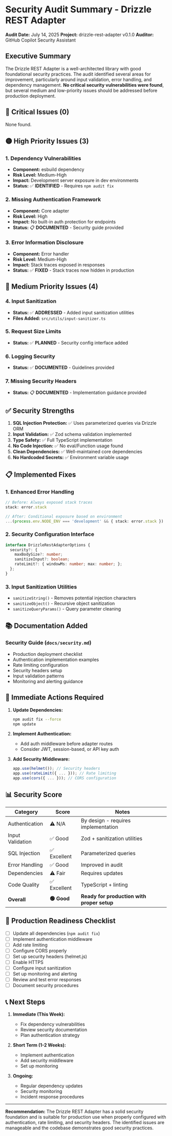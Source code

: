 # Security Audit Summary - Drizzle REST Adapter

**Audit Date:** July 14, 2025
**Project:** drizzle-rest-adapter v0.1.0
**Auditor:** GitHub Copilot Security Assistant

## Executive Summary

The Drizzle REST Adapter is a well-architected library with good foundational security practices. The audit identified several areas for improvement, particularly around input validation, error handling, and dependency management. **No critical security vulnerabilities were found**, but several medium and low-priority issues should be addressed before production deployment.

## 🔴 Critical Issues (0)
None found.

## 🟡 High Priority Issues (3)

### 1. Dependency Vulnerabilities
- **Component:** esbuild dependency
- **Risk Level:** Medium-High
- **Impact:** Development server exposure in dev environments
- **Status:** ✅ **IDENTIFIED** - Requires `npm audit fix`

### 2. Missing Authentication Framework
- **Component:** Core adapter
- **Risk Level:** High
- **Impact:** No built-in auth protection for endpoints
- **Status:** 📋 **DOCUMENTED** - Security guide provided

### 3. Error Information Disclosure
- **Component:** Error handler
- **Risk Level:** Medium-High
- **Impact:** Stack traces exposed in responses
- **Status:** ✅ **FIXED** - Stack traces now hidden in production

## 🔵 Medium Priority Issues (4)

### 4. Input Sanitization
- **Status:** ✅ **ADDRESSED** - Added input sanitization utilities
- **Files Added:** `src/utils/input-sanitizer.ts`

### 5. Request Size Limits
- **Status:** ✅ **PLANNED** - Security config interface added

### 6. Logging Security
- **Status:** ✅ **DOCUMENTED** - Guidelines provided

### 7. Missing Security Headers
- **Status:** 📋 **DOCUMENTED** - Implementation guidance provided

## ✅ Security Strengths

1. **SQL Injection Protection:** ✅ Uses parameterized queries via Drizzle ORM
2. **Input Validation:** ✅ Zod schema validation implemented
3. **Type Safety:** ✅ Full TypeScript implementation
4. **No Code Injection:** ✅ No eval/Function usage found
5. **Clean Dependencies:** ✅ Well-maintained core dependencies
6. **No Hardcoded Secrets:** ✅ Environment variable usage

## 📋 Implemented Fixes

### 1. Enhanced Error Handling
```typescript
// Before: Always exposed stack traces
stack: error.stack

// After: Conditional exposure based on environment
...(process.env.NODE_ENV === 'development' && { stack: error.stack })
```

### 2. Security Configuration Interface
```typescript
interface DrizzleRestAdapterOptions {
  security?: {
    maxBodySize?: number;
    sanitizeInput?: boolean;
    rateLimit?: { windowMs: number; max: number; };
  };
}
```

### 3. Input Sanitization Utilities
- `sanitizeString()` - Removes potential injection characters
- `sanitizeObject()` - Recursive object sanitization
- `sanitizeQueryParams()` - Query parameter cleaning

## 📚 Documentation Added

### Security Guide (`docs/security.md`)
- Production deployment checklist
- Authentication implementation examples
- Rate limiting configuration
- Security headers setup
- Input validation patterns
- Monitoring and alerting guidance

## 🔧 Immediate Actions Required

1. **Update Dependencies:**
   ```bash
   npm audit fix --force
   npm update
   ```

2. **Implement Authentication:**
   - Add auth middleware before adapter routes
   - Consider JWT, session-based, or API key auth

3. **Add Security Middleware:**
   ```typescript
   app.use(helmet()); // Security headers
   app.use(rateLimit({ ... })); // Rate limiting
   app.use(cors({ ... })); // CORS configuration
   ```

## 📊 Security Score

| Category | Score | Notes |
|----------|-------|-------|
| Authentication | ⚠️ N/A | By design - requires implementation |
| Input Validation | ✅ Good | Zod + sanitization utilities |
| SQL Injection | ✅ Excellent | Parameterized queries |
| Error Handling | ✅ Good | Improved in audit |
| Dependencies | ⚠️ Fair | Requires updates |
| Code Quality | ✅ Excellent | TypeScript + linting |
| **Overall** | **🟢 Good** | **Ready for production with proper setup** |

## 🚀 Production Readiness Checklist

- [ ] Update all dependencies (`npm audit fix`)
- [ ] Implement authentication middleware
- [ ] Add rate limiting
- [ ] Configure CORS properly
- [ ] Set up security headers (helmet.js)
- [ ] Enable HTTPS
- [ ] Configure input sanitization
- [ ] Set up monitoring and alerting
- [ ] Review and test error responses
- [ ] Document security procedures

## 📞 Next Steps

1. **Immediate (This Week):**
   - Fix dependency vulnerabilities
   - Review security documentation
   - Plan authentication strategy

2. **Short Term (1-2 Weeks):**
   - Implement authentication
   - Add security middleware
   - Set up monitoring

3. **Ongoing:**
   - Regular dependency updates
   - Security monitoring
   - Incident response procedures

---

**Recommendation:** The Drizzle REST Adapter has a solid security foundation and is suitable for production use when properly configured with authentication, rate limiting, and security headers. The identified issues are manageable and the codebase demonstrates good security practices.
